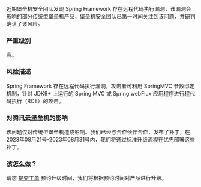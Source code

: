 近期堡垒机安全团队发现 Spring Framework 存在远程代码执行漏洞，该漏洞会影响的部分传统型堡垒机产品，堡垒机安全团队已第一时间关注到该问题，并研判确认了该风险。

### 严重级别
高。

### 风险描述
Spring Framework 存在远程代码执行漏洞，攻击者可利用 SpringMVC 参数绑定机制，针对 JDK9+ 上运行的 Spring MVC 或 Spring webFlux 应用程序进行程代码执行（RCE）的攻击。

### 对腾讯云堡垒机的影响
该问题仅对传统型堡垒机造成影响。我们已经与合作伙伴合作，发布了补丁，在2023年08月21号-2023年08月31号内，我们将通过标准升级流程在优先部署这些补丁。

### 该怎么做？
请您 [提交工单](https://console.cloud.tencent.com/workorder/category) 预约升级时间，我们将根据预约时间对产品进行升级。
